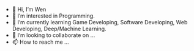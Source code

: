 - 👋 Hi, I’m Wen
- 👀 I’m interested in Programming.
- 🌱 I’m currently learning Game Developing, Software Developing, Web Developing, Deep/Machine Learning.
- 💞️ I’m looking to collaborate on ...
- 📫 How to reach me ...

<!---
Wen-Yoto/Wen-Yoto is a ✨ special ✨ repository because its `README.md` (this file) appears on your GitHub profile.
You can click the Preview link to take a look at your changes.
--->
